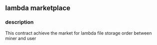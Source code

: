 ## lambda marketplace

### description

This contract achieve the market for lambda file storage order between miner and user

